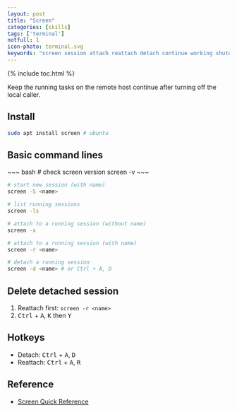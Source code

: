 ```yaml
---
layout: post
title: "Screen"
categories: [skills]
tags: ['terminal']
notfull: 1
icon-photo: terminal.svg
keywords: "screen session attach reattach detach continue working shutdown computer cheatsheet quick reference cheat sheet remote host interrupt suddenly stop GNU screen terminal multiplexer virtual terminal"
---
```


{% include toc.html %}

Keep the running tasks on the remote host continue after turning off the local caller.

## Install

~~~ bash
sudo apt install screen # ubuntu
~~~

## Basic command lines

<div class="flex-50" markdown="1">
~~~ bash
# check screen version
screen -v
~~~

~~~ bash
# start new session (with name)
screen -S <name>
~~~

~~~ bash
# list running sessions
screen -ls
~~~

~~~ bash
# attach to a running session (without name)
screen -x
~~~

~~~ bash
# attach to a running session (with name)
screen -r <name>
~~~

~~~ bash
# detach a running session
screen -d <name> # or Ctrl + A, D
~~~
</div>

## Delete detached session

1. Reattach first: `screen -r <name>`
2. <kbd>Ctrl</kbd> + <kbd>A</kbd>, <kbd>K</kbd> then <kbd>Y</kbd>

## Hotkeys

- Detach: <kbd>Ctrl</kbd> + <kbd>A</kbd>, <kbd>D</kbd>
- Reattach: <kbd>Ctrl</kbd> + <kbd>A</kbd>, <kbd>R</kbd>

## Reference

- [Screen Quick Reference](https://gist.github.com/jctosta/af918e1618682638aa82)

